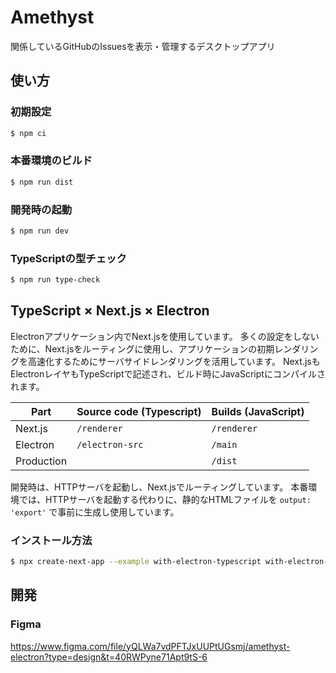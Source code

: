 # Amethyst

関係しているGitHubのIssuesを表示・管理するデスクトップアプリ

## 使い方

### 初期設定

```bash
$ npm ci
```

### 本番環境のビルド

```bash
$ npm run dist
```

### 開発時の起動

```bash
$ npm run dev
```

### TypeScriptの型チェック

```bash
$ npm run type-check
```

## TypeScript × Next.js × Electron

Electronアプリケーション内でNext.jsを使用しています。
多くの設定をしないために、Next.jsをルーティングに使用し、アプリケーションの初期レンダリングを高速化するためにサーバサイドレンダリングを活用しています。
Next.jsもElectronレイヤもTypeScriptで記述され、ビルド時にJavaScriptにコンパイルされます。

| Part       | Source code (Typescript) | Builds (JavaScript) |
| ---------- | ------------------------ | ------------------- |
| Next.js    | `/renderer`              | `/renderer`         |
| Electron   | `/electron-src`          | `/main`             |
| Production |                          | `/dist`             |

開発時は、HTTPサーバを起動し、Next.jsでルーティングしています。
本番環境では、HTTPサーバを起動する代わりに、静的なHTMLファイルを `output: 'export'` で事前に生成し使用しています。

### インストール方法

```bash
$ npx create-next-app --example with-electron-typescript with-electron-typescript-app
```

## 開発

### Figma

https://www.figma.com/file/yQLWa7vdPFTJxUUPtUGsmj/amethyst-electron?type=design&t=40RWPyne71Apt9tS-6
